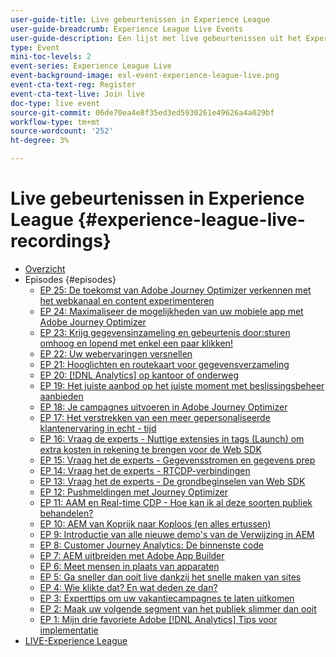 ```yaml
---
user-guide-title: Live gebeurtenissen in Experience League
user-guide-breadcrumb: Experience League Live Events
user-guide-description: Een lijst met live gebeurtenissen uit het Experience League
type: Event
mini-toc-levels: 2
event-series: Experience League Live
event-background-image: exl-event-experience-league-live.png
event-cta-text-reg: Register
event-cta-text-live: Join live
doc-type: live event
source-git-commit: 06de70ea4e8f35ed3ed5930261e49626a4a029bf
workflow-type: tm+mt
source-wordcount: '252'
ht-degree: 3%

---
```



# Live gebeurtenissen in Experience League {#experience-league-live-recordings}

+ [Overzicht](overview.md)
+ Episodes {#episodes}
   + [EP 25: De toekomst van Adobe Journey Optimizer verkennen met het webkanaal en content experimenteren](episodes/exl-live-episode-6-14-23.md)
   + [EP 24: Maximaliseer de mogelijkheden van uw mobiele app met Adobe Journey Optimizer](episodes/exl-live-episode-5-24-23.md)
   + [EP 23: Krijg gegevensinzameling en gebeurtenis door:sturen omhoog en lopend met enkel een paar klikken!](episodes/exl-live-episode-4-25-23.md)
   + [EP 22: Uw webervaringen versnellen](episodes/exl-live-episode-2-16-23.md)
   + [EP 21: Hooglichten en routekaart voor gegevensverzameling](episodes/exl-live-episode-1-26-23.md)
   + [EP 20: [!DNL Analytics] op kantoor of onderweg](episodes/exl-live-episode-11-18-22.md)
   + [EP 19: Het juiste aanbod op het juiste moment met beslissingsbeheer aanbieden](episodes/exl-live-episode-10-25-22.md)
   + [EP 18: Je campagnes uitvoeren in Adobe Journey Optimizer](episodes/exl-live-episode-09-22-22.md)
   + [EP 17: Het verstrekken van een meer gepersonaliseerde klantenervaring in echt - tijd](episodes/exl-live-episode-09-20-22.md)
   + [EP 16: Vraag de experts - Nuttige extensies in tags (Launch) om extra kosten in rekening te brengen voor de Web SDK](episodes/exl-live-episode-08-23-22.md)
   + [EP 15: Vraag het de experts - Gegevensstromen en gegevens prep](episodes/exl-live-episode-07-21-22.md)
   + [EP 14: Vraag het de experts - RTCDP-verbindingen](episodes/exl-live-episode-06-23-22.md)
   + [EP 13: Vraag het de experts - De grondbeginselen van Web SDK](episodes/exl-live-episode-05-26-22.md)
   + [EP 12: Pushmeldingen met Journey Optimizer](episodes/exl-live-episode-05-12-22.md)
   + [EP 11: AAM en Real-time CDP - Hoe kan ik al deze soorten publiek behandelen?](episodes/exl-live-episode-04-28-22.md)
   + [EP 10: AEM van Koprijk naar Koploos (en alles ertussen)](episodes/exl-live-episode-04-21-22.md)
   + [EP 9: Introductie van alle nieuwe demo&#39;s van de Verwijzing in AEM](episodes/exl-live-episode-02-03-22.md)
   + [EP 8: Customer Journey Analytics: De binnenste code](episodes/exl-live-episode-08.md)
   + [EP 7: AEM uitbreiden met Adobe App Builder](episodes/exl-live-episode-07.md)
   + [EP 6: Meet mensen in plaats van apparaten](episodes/exl-live-episode-06.md)
   + [EP 5: Ga sneller dan ooit live dankzij het snelle maken van sites](episodes/exl-live-episode-05.md)
   + [EP 4: Wie klikte dat? En wat deden ze dan?](episodes/exl-live-episode-04.md)
   + [EP 3: Experttips om uw vakantiecampagnes te laten uitkomen](episodes/exl-live-episode-03.md)
   + [EP 2: Maak uw volgende segment van het publiek slimmer dan ooit](episodes/exl-live-episode-02.md)
   + [EP 1: Mijn drie favoriete Adobe [!DNL Analytics] Tips voor implementatie](episodes/exl-live-episode-01.md)
+ [LIVE-Experience League](exl-live-assets.md)
